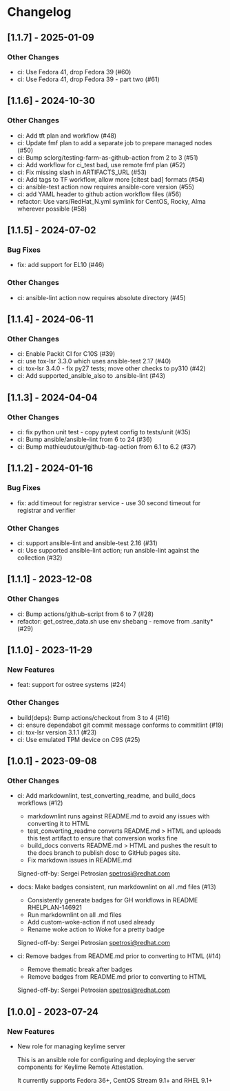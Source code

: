 Changelog
=========

[1.1.7] - 2025-01-09
--------------------

### Other Changes

- ci: Use Fedora 41, drop Fedora 39 (#60)
- ci: Use Fedora 41, drop Fedora 39 - part two (#61)

[1.1.6] - 2024-10-30
--------------------

### Other Changes

- ci: Add tft plan and workflow (#48)
- ci: Update fmf plan to add a separate job to prepare managed nodes (#50)
- ci: Bump sclorg/testing-farm-as-github-action from 2 to 3 (#51)
- ci: Add workflow for ci_test bad, use remote fmf plan (#52)
- ci: Fix missing slash in ARTIFACTS_URL (#53)
- ci: Add tags to TF workflow, allow more [citest bad] formats (#54)
- ci: ansible-test action now requires ansible-core version (#55)
- ci: add YAML header to github action workflow files (#56)
- refactor: Use vars/RedHat_N.yml symlink for CentOS, Rocky, Alma wherever possible (#58)

[1.1.5] - 2024-07-02
--------------------

### Bug Fixes

- fix: add support for EL10 (#46)

### Other Changes

- ci: ansible-lint action now requires absolute directory (#45)

[1.1.4] - 2024-06-11
--------------------

### Other Changes

- ci: Enable Packit CI for C10S (#39)
- ci: use tox-lsr 3.3.0 which uses ansible-test 2.17 (#40)
- ci: tox-lsr 3.4.0 - fix py27 tests; move other checks to py310 (#42)
- ci: Add supported_ansible_also to .ansible-lint (#43)

[1.1.3] - 2024-04-04
--------------------

### Other Changes

- ci: fix python unit test - copy pytest config to tests/unit (#35)
- ci: Bump ansible/ansible-lint from 6 to 24 (#36)
- ci: Bump mathieudutour/github-tag-action from 6.1 to 6.2 (#37)

[1.1.2] - 2024-01-16
--------------------

### Bug Fixes

- fix: add timeout for registrar service - use 30 second timeout for registrar and verifier

### Other Changes

- ci: support ansible-lint and ansible-test 2.16 (#31)
- ci: Use supported ansible-lint action; run ansible-lint against the collection (#32)

[1.1.1] - 2023-12-08
--------------------

### Other Changes

- ci: Bump actions/github-script from 6 to 7 (#28)
- refactor: get_ostree_data.sh use env shebang - remove from .sanity* (#29)

[1.1.0] - 2023-11-29
--------------------

### New Features

- feat: support for ostree systems (#24)

### Other Changes

- build(deps): Bump actions/checkout from 3 to 4 (#16)
- ci: ensure dependabot git commit message conforms to commitlint (#19)
- ci: tox-lsr version 3.1.1 (#23)
- ci: Use emulated TPM device on C9S (#25)

[1.0.1] - 2023-09-08
--------------------

### Other Changes

- ci: Add markdownlint, test_converting_readme, and build_docs workflows (#12)

  - markdownlint runs against README.md to avoid any issues with
    converting it to HTML
  - test_converting_readme converts README.md > HTML and uploads this test
    artifact to ensure that conversion works fine
  - build_docs converts README.md > HTML and pushes the result to the
    docs branch to publish dosc to GitHub pages site.
  - Fix markdown issues in README.md
  
  Signed-off-by: Sergei Petrosian <spetrosi@redhat.com>

- docs: Make badges consistent, run markdownlint on all .md files (#13)

  - Consistently generate badges for GH workflows in README RHELPLAN-146921
  - Run markdownlint on all .md files
  - Add custom-woke-action if not used already
  - Rename woke action to Woke for a pretty badge
  
  Signed-off-by: Sergei Petrosian <spetrosi@redhat.com>

- ci: Remove badges from README.md prior to converting to HTML (#14)

  - Remove thematic break after badges
  - Remove badges from README.md prior to converting to HTML
  
  Signed-off-by: Sergei Petrosian <spetrosi@redhat.com>

[1.0.0] - 2023-07-24
--------------------

### New Features

- New role for managing keylime server

  This is an ansible role for configuring and deploying the server
  components for Keylime Remote Attestation.
  
  It currently supports Fedora 36+, CentOS Stream 9.1+ and RHEL 9.1+
